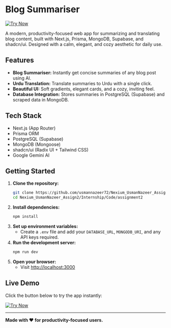 # Blog Summariser

[![Try Now](https://img.shields.io/badge/Try%20Now-Live%20Demo-brightgreen?style=for-the-badge)](https://nexium-usman-nazeer-assign2-l86u-mlptqpxlx.vercel.app/)

A modern, productivity-focused web app for summarizing and translating blog content, built with Next.js, Prisma, MongoDB, Supabase, and shadcn/ui. Designed with a calm, elegant, and cozy aesthetic for daily use.

## Features

- **Blog Summariser:** Instantly get concise summaries of any blog post using AI.
- **Urdu Translation:** Translate summaries to Urdu with a single click.
- **Beautiful UI:** Soft gradients, elegant cards, and a cozy, inviting feel.
- **Database Integration:** Stores summaries in PostgreSQL (Supabase) and scraped data in MongoDB.

## Tech Stack

- Next.js (App Router)
- Prisma ORM
- PostgreSQL (Supabase)
- MongoDB (Mongoose)
- shadcn/ui (Radix UI + Tailwind CSS)
- Google Gemini AI

## Getting Started

1. **Clone the repository:**
   ```bash
   git clone https://github.com/usmannazeer72/Nexium_UsmanNazeer_Assign2
   cd Nexium_UsmanNazeer_Assign2/Internship/Code/assignment2
   ```
2. **Install dependencies:**
   ```bash
   npm install
   ```
3. **Set up environment variables:**
   - Create a `.env` file and add your `DATABASE_URL`, `MONGODB_URI`, and any API keys required.
4. **Run the development server:**
   ```bash
   npm run dev
   ```
5. **Open your browser:**
   - Visit [http://localhost:3000](http://localhost:3000)

## Live Demo

Click the button below to try the app instantly:

[![Try Now](https://img.shields.io/badge/Try%20Now-Live%20Demo-brightgreen?style=for-the-badge)](https://nexium-usman-nazeer-assign2-l86u-mlptqpxlx.vercel.app/)

---

**Made with ❤️ for productivity-focused users.**
